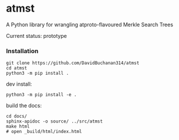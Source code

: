# atmst
A Python library for wrangling atproto-flavoured Merkle Search Trees

Current status: prototype

### Installation

```
git clone https://github.com/DavidBuchanan314/atmst
cd atmst
python3 -m pip install .
```

dev install:

```
python3 -m pip install -e .
```

build the docs:

```
cd docs/
sphinx-apidoc -o source/ ../src/atmst
make html
# open _build/html/index.html
```
